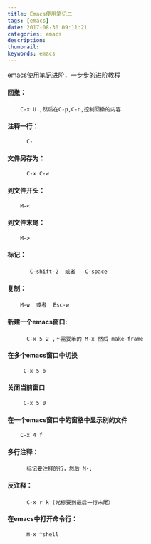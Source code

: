 ```yaml
---
title: Emacs使用笔记二
tags: [emacs]
date: 2017-08-30 09:11:21
categories: emacs
description:
thumbnail:
keywords: emacs
---
```

emacs使用笔记进阶，一步步的进阶教程
#### 回撤：
        C-x U ,然后在C-p,C-n,控制回撤的内容
<!-- more -->
#### 注释一行：
          C-
#### 文件另存为：
          C-x C-w
#### 到文件开头：
        M-<
#### 到文件末尾：
        M->
#### 标记：
           C-shift-2  或者   C-space
#### 复制：
        M-w  或者  Esc-w
#### 新建一个emacs窗口:
          C-x 5 2 ,不需要笨的 M-x 然后 make-frame
#### 在多个emacs窗口中切换
         C-x 5 o
#### 关闭当前窗口
         C-x 5 0
#### 在一个emacs窗口中的窗格中显示别的文件
        C-x 4 f
#### 多行注释：
          标记要注释的行，然后 M-;
#### 反注释：
          C-x r k (光标要到最后一行末尾）
#### 在emacs中打开命令行：
          M-x ^shell
